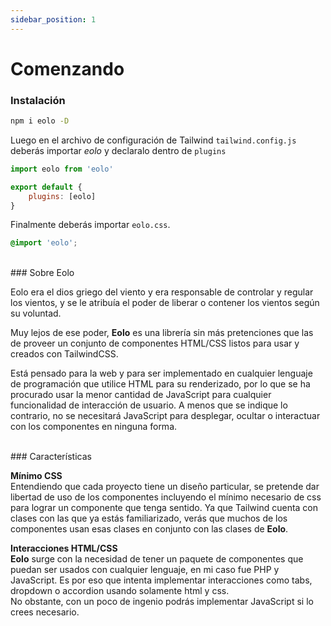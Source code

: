 ```yaml
---
sidebar_position: 1
---
```


# Comenzando

### Instalación

```bash
npm i eolo -D
```

Luego en el archivo de configuración de Tailwind `tailwind.config.js` deberás importar *eolo* y declaralo dentro de `plugins`

```javascript
import eolo from 'eolo'

export default {
	plugins: [eolo]
}
```

Finalmente deberás importar `eolo.css`.

```css
@import 'eolo';
```

<br/>
### Sobre Eolo

Eolo era el dios griego del viento y era responsable de controlar y regular los vientos, y se le atribuía el poder de liberar o contener los vientos según su voluntad.

Muy lejos de ese poder, **Eolo** es una librería sin más pretenciones que las de proveer un conjunto de componentes HTML/CSS listos para usar y creados con TailwindCSS.

Está pensado para la web y para ser implementado en cualquier lenguaje de programación que utilice HTML para su renderizado, por lo que se ha procurado usar la menor cantidad de JavaScript para cualquier funcionalidad de interacción de usuario. A menos que se indique lo contrario, no se necesitará JavaScript para desplegar, ocultar o interactuar con los componentes en ninguna forma.

<br/>
### Características

**Mínimo CSS**<br/>
Entendiendo que cada proyecto tiene un diseño particular, se pretende dar libertad de uso de los componentes incluyendo el mínimo necesario de css para lograr un componente que tenga sentido. Ya que Tailwind cuenta con clases con las que ya estás familiarizado, verás que muchos de los componentes usan esas clases en conjunto con las clases de **Eolo**.

**Interacciones HTML/CSS**<br/>
**Eolo** surge con la necesidad de tener un paquete de componentes que puedan ser usados con cualquier lenguaje, en mi caso fue PHP y JavaScript. Es por eso que intenta implementar interacciones como tabs, dropdown o accordion usando solamente html y css.<br/>
No obstante, con un poco de ingenio podrás implementar JavaScript si lo crees necesario.